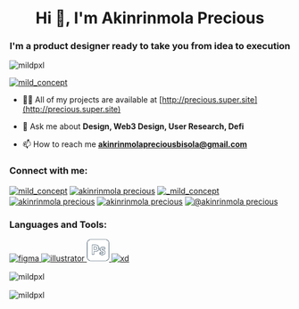 <h1 align="center">Hi 👋, I'm Akinrinmola Precious</h1>
<h3 align="center">I'm a product designer ready to take you from idea to execution</h3>

<p align="left"> <img src="https://komarev.com/ghpvc/?username=mildpxl&label=Profile%20views&color=0e75b6&style=flat" alt="mildpxl" /> </p>

<p align="left"> <a href="https://twitter.com/mild_concept" target="blank"><img src="https://img.shields.io/twitter/follow/mild_concept?logo=twitter&style=for-the-badge" alt="mild_concept" /></a> </p>

- 👨‍💻 All of my projects are available at [http://precious.super.site](http://precious.super.site)

- 💬 Ask me about **Design, Web3 Design, User Research, Defi**

- 📫 How to reach me **akinrinmolapreciousbisola@gmail.com**

<h3 align="left">Connect with me:</h3>
<p align="left">
<a href="https://twitter.com/mild_concept" target="blank"><img align="center" src="https://raw.githubusercontent.com/rahuldkjain/github-profile-readme-generator/master/src/images/icons/Social/twitter.svg" alt="mild_concept" height="30" width="40" /></a>
<a href="https://linkedin.com/in/akinrinmola precious" target="blank"><img align="center" src="https://raw.githubusercontent.com/rahuldkjain/github-profile-readme-generator/master/src/images/icons/Social/linked-in-alt.svg" alt="akinrinmola precious" height="30" width="40" /></a>
<a href="https://instagram.com/_mild_concept" target="blank"><img align="center" src="https://raw.githubusercontent.com/rahuldkjain/github-profile-readme-generator/master/src/images/icons/Social/instagram.svg" alt="_mild_concept" height="30" width="40" /></a>
<a href="https://dribbble.com/akinrinmola precious" target="blank"><img align="center" src="https://raw.githubusercontent.com/rahuldkjain/github-profile-readme-generator/master/src/images/icons/Social/dribbble.svg" alt="akinrinmola precious" height="30" width="40" /></a>
<a href="https://www.behance.net/akinrinmola precious" target="blank"><img align="center" src="https://raw.githubusercontent.com/rahuldkjain/github-profile-readme-generator/master/src/images/icons/Social/behance.svg" alt="akinrinmola precious" height="30" width="40" /></a>
<a href="https://medium.com/@akinrinmola precious" target="blank"><img align="center" src="https://raw.githubusercontent.com/rahuldkjain/github-profile-readme-generator/master/src/images/icons/Social/medium.svg" alt="@akinrinmola precious" height="30" width="40" /></a>
</p>

<h3 align="left">Languages and Tools:</h3>
<p align="left"> <a href="https://www.figma.com/" target="_blank" rel="noreferrer"> <img src="https://www.vectorlogo.zone/logos/figma/figma-icon.svg" alt="figma" width="40" height="40"/> </a> <a href="https://www.adobe.com/in/products/illustrator.html" target="_blank" rel="noreferrer"> <img src="https://www.vectorlogo.zone/logos/adobe_illustrator/adobe_illustrator-icon.svg" alt="illustrator" width="40" height="40"/> </a> <a href="https://www.photoshop.com/en" target="_blank" rel="noreferrer"> <img src="https://raw.githubusercontent.com/devicons/devicon/master/icons/photoshop/photoshop-line.svg" alt="photoshop" width="40" height="40"/> </a> <a href="https://www.adobe.com/products/xd.html" target="_blank" rel="noreferrer"> <img src="https://cdn.worldvectorlogo.com/logos/adobe-xd.svg" alt="xd" width="40" height="40"/> </a> </p>

<p><img align="center" src="https://github-readme-stats.vercel.app/api/top-langs?username=mildpxl&show_icons=true&locale=en&layout=compact" alt="mildpxl" /></p>

<p><img align="center" src="https://github-readme-streak-stats.herokuapp.com/?user=mildpxl&" alt="mildpxl" /></p>
